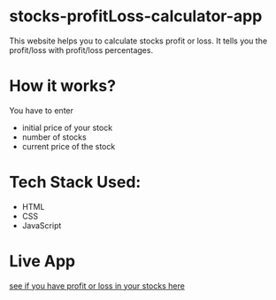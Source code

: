 # stocks-profitLoss-calculator-app
This website helps you to calculate stocks profit or loss. It tells you the profit/loss with profit/loss percentages.
# How it works?
You have to enter 
- initial price of your stock
- number of stocks
- current price of the stock

# Tech Stack Used:
- HTML
- CSS
- JavaScript

# Live App
[see if you have profit or loss in your stocks here](https://neog-mark-14.netlify.app/)